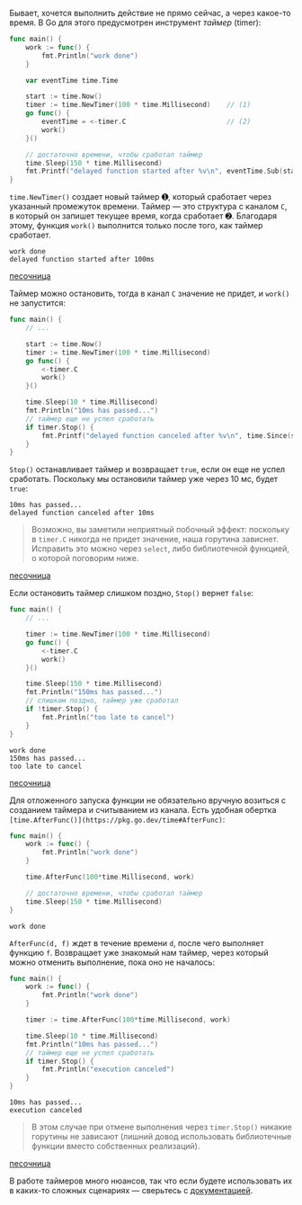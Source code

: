 Бывает, хочется выполнить действие не прямо сейчас, а через какое-то время. В Go для этого предусмотрен инструмент _таймер_ (timer):

```go
func main() {
    work := func() {
        fmt.Println("work done")
    }

    var eventTime time.Time

    start := time.Now()
    timer := time.NewTimer(100 * time.Millisecond)    // (1)
    go func() {
        eventTime = <-timer.C                         // (2)
        work()
    }()

    // достаточно времени, чтобы сработал таймер
    time.Sleep(150 * time.Millisecond)
    fmt.Printf("delayed function started after %v\n", eventTime.Sub(start))
}
```

`time.NewTimer()` создает новый таймер ➊, который сработает через указанный промежуток времени. Таймер — это структура с каналом `C`, в который он запишет текущее время, когда сработает ➋. Благодаря этому, функция `work()` выполнится только после того, как таймер сработает.

```no-highlight
work done
delayed function started after 100ms
```

[песочница](https://go.dev/play/p/L96bOUOT3Wi)

Таймер можно остановить, тогда в канал `С` значение не придет, и `work()` не запустится:

```go
func main() {
    // ...

    start := time.Now()
    timer := time.NewTimer(100 * time.Millisecond)
    go func() {
        <-timer.C
        work()
    }()

    time.Sleep(10 * time.Millisecond)
    fmt.Println("10ms has passed...")
    // таймер еще не успел сработать
    if timer.Stop() {
        fmt.Printf("delayed function canceled after %v\n", time.Since(start))
    }
}
```

`Stop()` останавливает таймер и возвращает `true`, если он еще не успел сработать. Поскольку мы остановили таймер уже через 10 мс, будет `true`:

```no-highlight
10ms has passed...
delayed function canceled after 10ms
```

> Возможно, вы заметили неприятный побочный эффект: поскольку в `timer.C` никогда не придет значение, наша горутина зависнет. Исправить это можно через `select`, либо библиотечной функцией, о которой поговорим ниже.

[песочница](https://go.dev/play/p/4dZsypH6D17)

Если остановить таймер слишком поздно, `Stop()` вернет `false`:

```go
func main() {
    // ...

    timer := time.NewTimer(100 * time.Millisecond)
    go func() {
        <-timer.C
        work()
    }()

    time.Sleep(150 * time.Millisecond)
    fmt.Println("150ms has passed...")
    // слишком поздно, таймер уже сработал
    if !timer.Stop() {
        fmt.Println("too late to cancel")
    }
}
```

```no-highlight
work done
150ms has passed...
too late to cancel
```

[песочница](https://go.dev/play/p/4tUdYs0Bt3o)

Для отложенного запуска функции не обязательно вручную возиться с созданием таймера и считыванием из канала. Есть удобная обертка `[time.AfterFunc()](https://pkg.go.dev/time#AfterFunc)`:

```go
func main() {
    work := func() {
        fmt.Println("work done")
    }

    time.AfterFunc(100*time.Millisecond, work)

    // достаточно времени, чтобы сработал таймер
    time.Sleep(150 * time.Millisecond)
}
```

```no-highlight
work done
```

`AfterFunc(d, f)` ждет в течение времени `d`, после чего выполняет функцию `f`. Возвращает уже знакомый нам таймер, через который можно отменить выполнение, пока оно не началось:

```go
func main() {
    work := func() {
        fmt.Println("work done")
    }

    timer := time.AfterFunc(100*time.Millisecond, work)

    time.Sleep(10 * time.Millisecond)
    fmt.Println("10ms has passed...")
    // таймер еще не успел сработать
    if timer.Stop() {
        fmt.Println("execution canceled")
    }
}
```

```no-highlight
10ms has passed...
execution canceled
```

> В этом случае при отмене выполнения через `timer.Stop()` никакие горутины не зависают (лишний довод использовать библиотечные функции вместо собственных реализаций).

[песочница](https://go.dev/play/p/NR37yM_29Zv)

В работе таймеров много нюансов, так что если будете использовать их в каких-то сложных сценариях — сверьтесь с [документацией](https://pkg.go.dev/time#Timer).
